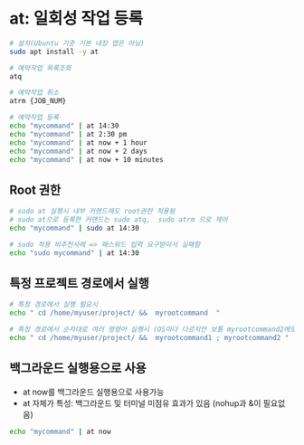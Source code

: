 
# at: 일회성 작업 등록

```sh
# 설치(Ubuntu 기준 기본 내장 앱은 아님)
sudo apt install -y at

# 예약작업 목록조회
atq

# 예약작업 취소
atrm {JOB_NUM}

# 예약작업 등록
echo "mycommand" | at 14:30
echo "mycommand" | at 2:30 pm
echo "mycommand" | at now + 1 hour
echo "mycommand" | at now + 2 days
echo "mycommand" | at now + 10 minutes
```

## Root 권한

```sh
# sudo at 실행시 내부 커맨드에도 root권한 적용됨
# sudo at으로 등록한 커맨드는 sudo atq,  sudo atrm 으로 제어
echo "mycommand" | sudo at 14:30

# sudo 적용 비추천사례 => 패스워드 입력 요구받아서 실패함
echo "sudo mycommand" | at 14:30
```

## 특정 프로젝트 경로에서 실행

```sh
# 특정 경로에서 실행 필요시
echo " cd /home/myuser/project/ &&  myrootcommand  " 

# 특정 경로에서 순차대로 여러 명령어 실행시 (OS마다 다르지만 보통 myrootcommand2에도 해당 경로 적용됨)
echo " cd /home/myuser/project/ &&  myrootcommand1 ; myrootcommand2 " 
```

## 백그라운드 실행용으로 사용

- at now를 백그라운드 실행용으로 사용가능
- at 자체가 특성: 백그라운드 및 터미널 미점유 효과가 있음 (nohup과 &이 필요없음)

```sh
echo "mycommand" | at now
```
